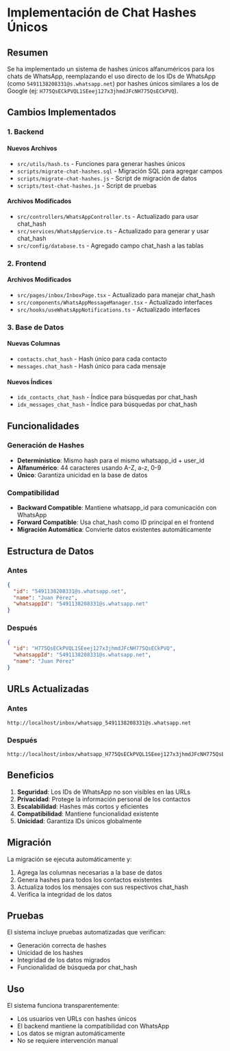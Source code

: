 # Implementación de Chat Hashes Únicos

## Resumen

Se ha implementado un sistema de hashes únicos alfanuméricos para los chats de WhatsApp, reemplazando el uso directo de los IDs de WhatsApp (como `5491138208331@s.whatsapp.net`) por hashes únicos similares a los de Google (ej: `H775QsECkPVQL1SEeej127x3jhmdJFcNH775QsECkPVQ`).

## Cambios Implementados

### 1. Backend

#### Nuevos Archivos
- `src/utils/hash.ts` - Funciones para generar hashes únicos
- `scripts/migrate-chat-hashes.sql` - Migración SQL para agregar campos
- `scripts/migrate-chat-hashes.js` - Script de migración de datos
- `scripts/test-chat-hashes.js` - Script de pruebas

#### Archivos Modificados
- `src/controllers/WhatsAppController.ts` - Actualizado para usar chat_hash
- `src/services/WhatsAppService.ts` - Actualizado para generar y usar chat_hash
- `src/config/database.ts` - Agregado campo chat_hash a las tablas

### 2. Frontend

#### Archivos Modificados
- `src/pages/inbox/InboxPage.tsx` - Actualizado para manejar chat_hash
- `src/components/WhatsAppMessageManager.tsx` - Actualizado interfaces
- `src/hooks/useWhatsAppNotifications.ts` - Actualizado interfaces

### 3. Base de Datos

#### Nuevas Columnas
- `contacts.chat_hash` - Hash único para cada contacto
- `messages.chat_hash` - Hash único para cada mensaje

#### Nuevos Índices
- `idx_contacts_chat_hash` - Índice para búsquedas por chat_hash
- `idx_messages_chat_hash` - Índice para búsquedas por chat_hash

## Funcionalidades

### Generación de Hashes
- **Determinístico**: Mismo hash para el mismo whatsapp_id + user_id
- **Alfanumérico**: 44 caracteres usando A-Z, a-z, 0-9
- **Único**: Garantiza unicidad en la base de datos

### Compatibilidad
- **Backward Compatible**: Mantiene whatsapp_id para comunicación con WhatsApp
- **Forward Compatible**: Usa chat_hash como ID principal en el frontend
- **Migración Automática**: Convierte datos existentes automáticamente

## Estructura de Datos

### Antes
```json
{
  "id": "5491138208331@s.whatsapp.net",
  "name": "Juan Pérez",
  "whatsappId": "5491138208331@s.whatsapp.net"
}
```

### Después
```json
{
  "id": "H775QsECkPVQL1SEeej127x3jhmdJFcNH775QsECkPVQ",
  "whatsappId": "5491138208331@s.whatsapp.net",
  "name": "Juan Pérez"
}
```

## URLs Actualizadas

### Antes
```
http://localhost/inbox/whatsapp_5491138208331@s.whatsapp.net
```

### Después
```
http://localhost/inbox/whatsapp_H775QsECkPVQL1SEeej127x3jhmdJFcNH775QsECkPVQ
```

## Beneficios

1. **Seguridad**: Los IDs de WhatsApp no son visibles en las URLs
2. **Privacidad**: Protege la información personal de los contactos
3. **Escalabilidad**: Hashes más cortos y eficientes
4. **Compatibilidad**: Mantiene funcionalidad existente
5. **Unicidad**: Garantiza IDs únicos globalmente

## Migración

La migración se ejecuta automáticamente y:
1. Agrega las columnas necesarias a la base de datos
2. Genera hashes para todos los contactos existentes
3. Actualiza todos los mensajes con sus respectivos chat_hash
4. Verifica la integridad de los datos

## Pruebas

El sistema incluye pruebas automatizadas que verifican:
- Generación correcta de hashes
- Unicidad de los hashes
- Integridad de los datos migrados
- Funcionalidad de búsqueda por chat_hash

## Uso

El sistema funciona transparentemente:
- Los usuarios ven URLs con hashes únicos
- El backend mantiene la compatibilidad con WhatsApp
- Los datos se migran automáticamente
- No se requiere intervención manual
